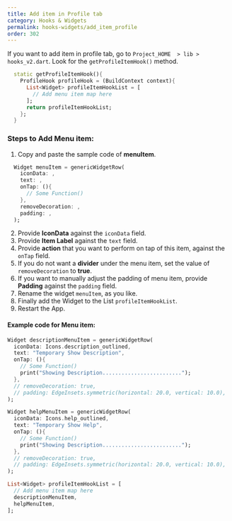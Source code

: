 ```yaml
---
title: Add item in Profile tab
category: Hooks & Widgets
permalink: hooks-widgets/add_item_profile
order: 302
---
```



If you want to add item in profile tab, go to `Project_HOME  > lib > hooks_v2.dart`. Look for the `getProfileItemHook()` method.

```dart
  static getProfileItemHook(){
    ProfileHook profileHook = (BuildContext context){
      List<Widget> profileItemHookList = [
        // Add menu item map here
      ];
      return profileItemHookList;
    };
  }
```

### Steps to Add Menu item: 

1. Copy and paste the sample code of **menuItem**.
   
```dart
  Widget menuItem = genericWidgetRow(
    iconData: ,
    text: ,
    onTap: (){
      // Some Function()
    },
    removeDecoration: ,
    padding: ,
  );
```
2. Provide **IconData** against the `iconData` field.
3. Provide **Item Label** against the `text` field.
4. Provide **action** that you want to perform on tap of this item, against the `onTap` field.
5. If you do not want a **divider** under the menu item, set the value of `removeDecoration` to **true**.
6. If you want to manually adjust the padding of menu item, provide **Padding** against the `padding` field.
7. Rename the widget `menuItem`, as you like.
8. Finally add the Widget to the List `profileItemHookList`.
9. Restart the App.

#### Example code for Menu item:

```dart
Widget descriptionMenuItem = genericWidgetRow(
  iconData: Icons.description_outlined,
  text: "Temporary Show Description",
  onTap: (){
    // Some Function()
    print("Showing Description.........................");
  },
  // removeDecoration: true,
  // padding: EdgeInsets.symmetric(horizontal: 20.0, vertical: 10.0),
);

Widget helpMenuItem = genericWidgetRow(
  iconData: Icons.help_outlined,
  text: "Temporary Show Help",
  onTap: (){
    // Some Function()
    print("Showing Description.........................");
  },
  // removeDecoration: true,
  // padding: EdgeInsets.symmetric(horizontal: 20.0, vertical: 10.0),
);

List<Widget> profileItemHookList = [
  // Add menu item map here
  descriptionMenuItem,
  helpMenuItem,
];

```